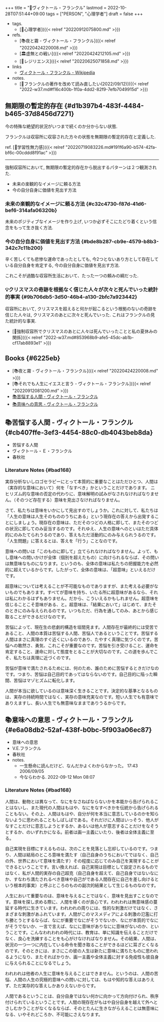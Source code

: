 +++
title = "👨ヴィクトール・フランクル"
lastmod = 2022-10-28T07:51:44+09:00
tags = ["PERSON", "心理学者"]
draft = false
+++

-   tags.
    -   [🔖心理学者]({{< relref "20220912075800.md" >}})
-   refs.
    -   [📚夜と霧 - ヴィクトール・フランクル]({{< relref "20220424220008.md" >}})
    -   [🏛虚無との戦い]({{< relref "20220424212105.md" >}})
    -   [📝レジリエンス]({{< relref "20220625071858.md" >}})
-   links
    -   [ヴィクトール・フランクル - Wikipedia](https://ja.wikipedia.org/wiki/%E3%83%B4%E3%82%A3%E3%82%AF%E3%83%88%E3%83%BC%E3%83%AB%E3%83%BB%E3%83%95%E3%83%A9%E3%83%B3%E3%82%AF%E3%83%AB)
-   notes.
    -   [💭フランクルの著作を改めて読み直したい(2022/09/12)]({{< relref "2022-w37.md#f16c400b-1f0a-4dd2-82f9-7efb7049915d" >}})


## 無期限の暫定的存在 {#d1b397b4-483f-4484-b465-37d8456d7271}

今の特殊な絶望的状況がいつまで続くのか分からない状態.

フランクルは収容所に収容された方々の状態を無期限の暫定的存在と定義した.

ref. [📝学習性無力感]({{< relref "20220719083226.md#191f6a90-b574-42fa-bf6c-00cddd8f91ac" >}})

---

強制収容所において, 無期限の暫定的存在から脱出するパターンは２つ観測された.

-   未来の楽観的なイメージに頼る方法
-   今の自分自身に価値を見出す方法


### 未来の楽観的なイメージに頼る方法 {#c32c4730-f87d-41d6-bef6-314afa06320b}

未来のポジティブなイメージを作り上げ, いつか必ずそこにたどり着くという信念をもって生き抜く方法.


### 今の自分自身に価値を見出す方法 {#bde8b287-cb9e-4579-b8b3-342c7c11b200}

辛く苦しくても悲惨な運命であったとしても, 今2つとないあり方として存在している自分自身を肯定する, 今の自分自身に価値を見出す方法.

これこそが過酷な収容所生活において、たった一つの頼みの綱だった.


### 💡クリスマスの奇跡を根拠なく信じた人々が次々と死んでいった統計的事実 {#9b706db5-3d50-46b4-a130-2bfc7a923442}

収容所において, クリスマスを超えると何かが起こるという根拠のないの奇跡を信じた人々は, クリスマスのあとに次々と死んでいった. これはフランクルの見た統計的な事実.

-   [💭強制収容所でクリスマスのあとに人々は死んでいったことと私の夏休みの関係]({{< relref "2022-w37.md#853968b9-afe5-45dc-ab1b-cf17ab8893e1" >}})


## Books {#6225eb}

-   [📚夜と霧 - ヴィクトール・フランクル]({{< relref "20220424220008.md" >}})
-   [📚それでも人生にイエスと言う - ヴィクトール・フランクル]({{< relref "20220912081200.md" >}})
-   [📚苦悩する人間 - ヴィクトール・フランクル](#cb407ffe-3ef3-4454-88c0-db4043beb8da)
-   [📚意味への意思 - ヴィクトール・フランクル](#e6a08db2-52af-438f-b0bc-5f903a06ec87)


## 📚苦悩する人間 - ヴィクトール・フランクル {#cb407ffe-3ef3-4454-88c0-db4043beb8da}

-   苦悩する人間
-   ヴィクトール・Ｅ・フランクル
-   春秋社


### Literature Notes {#bad168}

実存分析ないしロゴセラピーにとって本質的に重要なことはただひとつ、人間は（実存的な意味において）何を「なすべき」かということだけであります。 ニヒリズム的な意味の否定の代わりに、意味解明の試みがなされなければなりません。（そのつど存在する）意味を見出さなければなりません。

さて、私たちは意味をいかにして見出すのでしょうか。これに対して、私たちは「人生の意味は人生そのもののうちにある」という現存在の答えから出発することにしましょう。現存在の意味は、ただそのつどの人格に即して、またそのつどの状況に即してのみ妥当するのです。それゆえ、人生の意味へのといはただ具体的にのみたてられうるのであり、答えもただ活動的にのみ与えられうるのです。「人生問題」に答えるとは、答えを「行う」ことなのです。

意味への問いは「このものに即して」立てられなければなりません。よって、もし意味への問いかけが全体（個別を超えたもの）に向けられるならば、その問いは無意味なものになります。というのも、全体の意味は私たちの把握能力を必然的に超えているからです。したがって、全体の意味は、「超意味」といえるだけです。

超意味については考えることが不可能なものでありますが、また考える必要がないものでもあります。すべてが意味を持ち、いたる所に超意味があるなら、それは私にわかるはずもありません。だから、こういえるかもしれません。超意味を信じることこそ意味がある、と。超意味は、「結果において」はじめて、またそのときにのみ与えられるのです。いつもただ、行為を通してのみ、あとから感じ取ることができるだけなのです。

苦悩によって、現在生の悲劇的構造を垣間見ます。人間存在が最終的には受苦であること、人間の本質は苦悩する人間、苦悩人であるということです。苦悩する人間はまさに真理のすぐ近くにいるのであり、たやすく真理に気づくのです。苦悩への敢然さ、勇気、これこそが重要なのです。苦悩を引き受けること、運命を肯定すること、運命に対して態度をとることが大切なのです。この道を歩んでこそ、私たちは真理に近づくのです。

苦悩が意味で満たされるためには、何のため、誰のために苦悩するときだけなのです。つまり、苦悩は自己目的であってはならないのです。自己目的に陥った瞬間、苦悩はマゾヒズムに転化します。

人間が本当に欲しているのは意味深く生きることです。決定的な基準となるものは、実存の持続時間ではなく、実存の意味充実なのです。短い人生でも有意味でありえますし、長い人生でも無意味なままでありうるからです。


## 📚意味への意思 - ヴィクトール・フランクル {#e6a08db2-52af-438f-b0bc-5f903a06ec87}

-   意味への意思
-   V.E.フランクル
-   春秋社
-   notes.
    -   一生懸命に読んだけど、なんだかよくわからなかった。 17:43 2006/09/05
    -   今ならわかる. 2022-09-12 Mon 08:07


### Literature Notes {#bad168}

人間は、動物とは異なって、なにをなさねばならないかを本能から告げられることはないし、また現代の人間はもはや、なにをなすべきかを伝統から告げられることもない。その上、人間はもはや、自分が何を本当に意志しているのかを知らないように思われることもしばしばである。それだけに人間はいっそう、他人がなすことだけに意志しようとするか、あるいは他人が意志することだけをなそうとするか、のいずれかになる。前者は画一主義にいたり、後者は全体主義に至る。

自己実現を目標にすえるものは、次のことを見落とし忘却しているのです。つまり、人間は結局のところ意味を満たす（自己自身のうちにおいてではなく、自己の外、世界において意味を満たす）その程度に応じてのみ自己を実現することができるということです。言い換えれば、自己実現は目標として設定されるものではなく、私が人間的実存の自己超克（自己自身を超えて、自己自身ではないなにか、すなわち満たされるべき意味や自己がである人間存在に自己を差し向けるという根本的事実）と呼ぶところのものの副次的結果として生じるものなのです。

人生において重要なのは、意味を与えることではなく、意味を見出すことなのです。意味を探し求める際に、人間を導くのが良心です。われわれは無意味感の蔓延する時代に生きています。われわれの周りには、性的な刺激だけではなく、さまざまな刺激があふれています。人間がこのマスメディアによる刺激の氾濫に打ち勝とうとするならば、なにが重要でなにがそうでないか、なにが本質的でなにがそうでないか、一言で言えば、なにに意味がありなにに意味がないのか、ということです。こんなわれわれの時代には、教育は、単に知識を伝えることだけでなく、良心を洗練することをも心がけなければなりません。その結果、人間は、状況の一つ一つに内在している命令を聞き取ることができるほどに耳ざとくなるのです。そのときには、まさにこの彼の人生は新たに意味に満ちたものに思われるようになり、またそればかりか、画一主義や全体主義に対する免疫性も彼自身に与えられることになるでしょう。

われわれは他者の人生に意味を与えることはできません。というのは、人間の苦悩、人間の人生の究極的意味への問いに対しては、もはや知的な答えはありえず、ただ実存的な答えしかありえないからです。

人間であるということは、自分自身ではない何かに向かって方向付けられ、秩序付けられているということです。人間の現存在がもはや自分自身を越えて外へとさしむかうことがなくなるならば、そのとたんに生きながらえることは無意味になる、いやそれどころか、不可能にさえなります。
